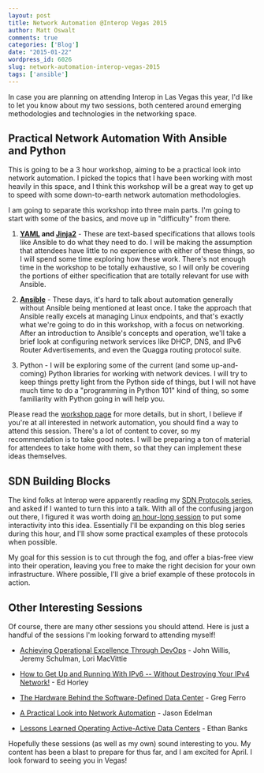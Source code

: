 ```yaml
---
layout: post
title: Network Automation @Interop Vegas 2015
author: Matt Oswalt
comments: true
categories: ['Blog']
date: "2015-01-22"
wordpress_id: 6026
slug: network-automation-interop-vegas-2015
tags: ['ansible']
---
```



In case you are planning on attending Interop in Las Vegas this year, I'd like to let you know about my two sessions, both centered around emerging methodologies and technologies in the networking space.

## Practical Network Automation With Ansible and Python

This is going to be a 3 hour workshop, aiming to be a practical look into network automation. I picked the topics that I have been working with most heavily in this space, and I think this workshop will be a great way to get up to speed with some down-to-earth network automation methodologies.

I am going to separate this workshop into three main parts. I'm going to start with some of the basics, and move up in "difficulty" from there.
    
  1. **[YAML](http://www.yaml.org/spec/1.2/spec.html) and [Jinja2](http://jinja.pocoo.org/docs/dev/)** - These are text-based specifications that allows tools like Ansible to do what they need to do. I will be making the assumption that attendees have little to no experience with either of these things, so I will spend some time exploring how these work. There's not enough time in the workshop to be totally exhaustive, so I will only be covering the portions of either specification that are totally relevant for use with Ansible.
    
  2. **[Ansible](http://www.ansible.com/home)** - These days, it's hard to talk about automation generally without Ansible being mentioned at least once. I take the approach that Ansible really excels at managing Linux endpoints, and that's exactly what we're going to do in this workshop, with a focus on networking. After an introduction to Ansible's concepts and operation, we'll take a brief look at configuring network services like DHCP, DNS, and IPv6 Router Advertisements, and even the Quagga routing protocol suite.

  3. Python - I will be exploring some of the current (and some up-and-coming) Python libraries for working with network devices. I will try to keep things pretty light from the Python side of things, but I will not have much time to do a "programming in Python 101" kind of thing, so some familiarity with Python going in will help you.

Please read the [workshop page](http://www.interop.com/lasvegas/scheduler/session/network-automation-with-ansible-and-python) for more details, but in short, I believe if you're at all interested in network automation, you should find a way to attend this session. There's a lot of content to cover, so my recommendation is to take good notes. I will be preparing a ton of material for attendees to take home with them, so that they can implement these ideas themselves.

## SDN Building Blocks

The kind folks at Interop were apparently reading my [SDN Protocols series](https://keepingitclassless.net/series/sdn-protocols/), and asked if I wanted to turn this into a talk. With all of the confusing jargon out there, I figured it was worth doing [an hour-long session](http://www.interop.com/lasvegas/scheduler/session/sdn-building-blocks) to put some interactivity into this idea. Essentially I'll be expanding on this blog series during this hour, and I'll show some practical examples of these protocols when possible.

My goal for this session is to cut through the fog, and offer a bias-free view into their operation, leaving you free to make the right decision for your own infrastructure. Where possible, I'll give a brief example of these protocols in action.

## Other Interesting Sessions

Of course, there are many other sessions you should attend. Here is just a handful of the sessions I'm looking forward to attending myself!
    
  * [Achieving Operational Excellence Through DevOps](http://www.interop.com/lasvegas/scheduler/session/achieving-operational-excellence-through-devops) - John Willis, Jeremy Schulman, Lori MacVittie
    
  * [How to Get Up and Running With IPv6 -- Without Destroying Your IPv4 Network!](http://www.interop.com/lasvegas/scheduler/session/how-to-get-up-and-running-with-ipv6-without-destroying-your-ipv4-network) - Ed Horley
    
  * [The Hardware Behind the Software-Defined Data Center](http://www.interop.com/lasvegas/scheduler/session/the-hardware-behind-the-software-defined-data-center) - Greg Ferro

  * [A Practical Look into Network Automation](http://www.interop.com/lasvegas/scheduler/session/a-practical-look-at-network-automation) - Jason Edelman

  * [Lessons Learned Operating Active-Active Data Centers](http://www.interop.com/lasvegas/scheduler/session/lessons-learned-operating-activeactive-data-centers) - Ethan Banks

Hopefully these sessions (as well as my own) sound interesting to you. My content has been a blast to prepare for thus far, and I am excited for April. I look forward to seeing you in Vegas!
